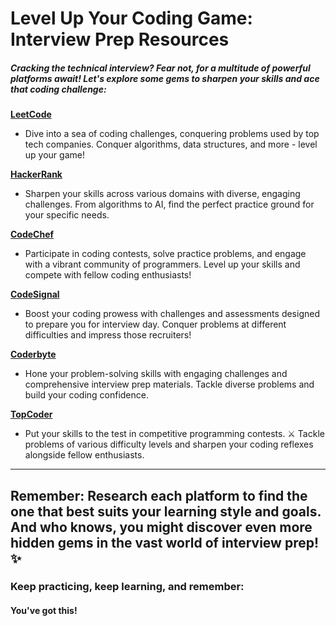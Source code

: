# Level Up Your Coding Game: Interview Prep Resources

##### Cracking the technical interview? Fear not, for a multitude of powerful platforms await! Let's explore some gems to sharpen your skills and ace that coding challenge:

[**LeetCode**](https://leetcode.com/)

- Dive into a sea of coding challenges, conquering problems used by top tech companies. Conquer algorithms, data structures, and more - level up your game!

[**HackerRank**](https://www.hackerrank.com/)

- Sharpen your skills across various domains with diverse, engaging challenges. From algorithms to AI, find the perfect practice ground for your specific needs.

[**CodeChef**](https://www.codechef.com/)

- Participate in coding contests, solve practice problems, and engage with a vibrant community of programmers. Level up your skills and compete with fellow coding enthusiasts!

[**CodeSignal**](https://codesignal.com/)

- Boost your coding prowess with challenges and assessments designed to prepare you for interview day. Conquer problems at different difficulties and impress those recruiters!

[**Coderbyte**](https://coderbyte.com/)

- Hone your problem-solving skills with engaging challenges and comprehensive interview prep materials. Tackle diverse problems and build your coding confidence.

[**TopCoder**](https://www.topcoder.com/)

- Put your skills to the test in competitive programming contests. ⚔️ Tackle problems of various difficulty levels and sharpen your coding reflexes alongside fellow enthusiasts.

---

## Remember: Research each platform to find the one that best suits your learning style and goals. And who knows, you might discover even more hidden gems in the vast world of interview prep! ✨

### Keep practicing, keep learning, and remember:

#### You've got this!

